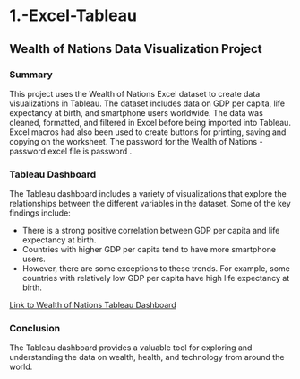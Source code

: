 # 1.-Excel-Tableau
## Wealth of Nations Data Visualization Project

### Summary

This project uses the Wealth of Nations Excel dataset to create data visualizations in Tableau. The dataset includes data on GDP per capita, life expectancy at birth, and smartphone users worldwide. The data was cleaned, formatted, and filtered in Excel before being imported into Tableau. Excel macros had also been used to create buttons for printing, saving and copying on the worksheet. The password for the Wealth of Nations - password excel file is password .

### Tableau Dashboard

The Tableau dashboard includes a variety of visualizations that explore the relationships between the different variables in the dataset. Some of the key findings include:

* There is a strong positive correlation between GDP per capita and life expectancy at birth.
* Countries with higher GDP per capita tend to have more smartphone users.
* However, there are some exceptions to these trends. For example, some countries with relatively low GDP per capita have high life expectancy at birth.

[Link to Wealth of Nations Tableau Dashboard](https://public.tableau.com/views/Assignment1DataVisualisation_16944230049590/Top20CountriesforLifeExpectancyGDPSmartphoneUsers?:language=en-US&:display_count=n&:origin=viz_share_link)

### Conclusion

The Tableau dashboard provides a valuable tool for exploring and understanding the data on wealth, health, and technology from around the world.
